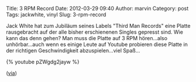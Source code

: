 Title: 3 RPM Record
Date: 2012-03-29 09:40
Author: marvin
Category: post
Tags: jackwhite, vinyl
Slug: 3-rpm-record

Jack White hat zum Jubiläum seines Labels "Third Man Records" eine
Platte rausgebracht auf der alle bisher erschienenen Singles gepresst
sind. Wie kann das denn gehen? Man muss die Platte auf 3 RPM
hören...also unhörbar...auch wenn es einige Leute auf Youtube probieren
diese Platte in der richtigen Geschwindigkeit abzuspielen...viel Spaß...

{% youtube pZWgdg2jayw   %}

([via](http://www.rollingstone.com/music/news/jack-whites-third-man-creates-3rpm-record-20120328))

